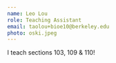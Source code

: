 ```yaml
---
name: Leo Lou
role: Teaching Assistant
email: taolou+bioe10@berkeley.edu
photo: oski.jpeg
---
```


I teach sections 103, 109 & 110!
